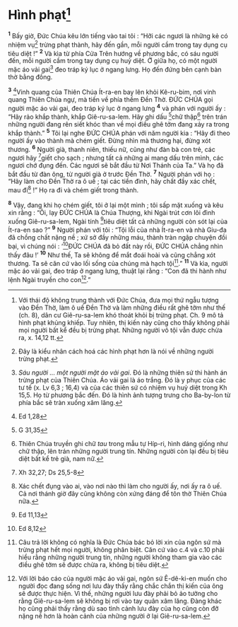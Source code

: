 # Hình phạt[^1]
<sup><b>1</b></sup> Bấy giờ, Đức Chúa kêu lớn tiếng vào tai tôi : “Hỡi các ngươi là những kẻ có nhiệm vụ[^2] trừng phạt thành, hãy đến gần, mỗi người cầm trong tay dụng cụ tiêu diệt !” <sup><b>2</b></sup> Và kìa từ phía Cửa Trên hướng về phương bắc, có sáu người đến, mỗi người cầm trong tay dụng cụ huỷ diệt. Ở giữa họ, có một người mặc áo vải gai[^3] đeo tráp ký lục ở ngang lưng. Họ đến đứng bên cạnh bàn thờ bằng đồng.

<sup><b>3</b></sup> [^1*]Vinh quang của Thiên Chúa Ít-ra-en bay lên khỏi Kê-ru-bim, nơi vinh quang Thiên Chúa ngự, mà tiến về phía thềm Đền Thờ. ĐỨC CHÚA gọi người mặc áo vải gai, đeo tráp ký lục ở ngang lưng <sup><b>4</b></sup> và phán với người ấy : “Hãy rảo khắp thành, khắp Giê-ru-sa-lem. Hãy ghi dấu [^2*]chữ thập[^4] trên trán những người đang rên siết khóc than về mọi điều ghê tởm đang xảy ra trong khắp thành.” <sup><b>5</b></sup> Tôi lại nghe ĐỨC CHÚA phán với năm người kia : “Hãy đi theo người ấy vào thành mà chém giết. Đừng nhìn mà thương hại, đừng xót thương. <sup><b>6</b></sup> Người già, thanh niên, thiếu nữ, cũng như đàn bà con trẻ, các ngươi hãy [^3*]giết cho sạch ; nhưng tất cả những ai mang dấu trên mình, các ngươi chớ đụng đến. Các ngươi sẽ bắt đầu từ Nơi Thánh của Ta.” Và họ đã bắt đầu từ đàn ông, từ người già ở trước Đền Thờ. <sup><b>7</b></sup> Người phán với họ : “Hãy làm cho Đền Thờ ra ô uế ; tại các tiền đình, hãy chất đầy xác chết, mau đi[^5] !” Họ ra đi và chém giết trong thành.

<sup><b>8</b></sup> Vậy, đang khi họ chém giết, tôi ở lại một mình ; tôi sấp mặt xuống và kêu xin rằng : “Ôi, lạy ĐỨC CHÚA là Chúa Thượng, khi Ngài trút cơn lôi đình xuống Giê-ru-sa-lem, Ngài tính [^4*]tiêu diệt tất cả những người còn sót lại của Ít-ra-en sao ?” <sup><b>9</b></sup> Người phán với tôi : “Tội lỗi của nhà Ít-ra-en và nhà Giu-đa đã chồng chất nặng nề ; xứ sở đầy những máu, thành tràn ngập chuyện đồi bại, vì chúng nói : ‘[^5*]ĐỨC CHÚA đã bỏ đất này rồi, ĐỨC CHÚA chẳng nhìn thấy đâu !’ <sup><b>10</b></sup> Như thế, Ta sẽ không để mắt đoái hoài và cũng chẳng xót thương. Ta sẽ căn cứ vào lối sống của chúng mà hạch tội[^6].” <sup><b>11</b></sup> Và kìa, người mặc áo vải gai, đeo tráp ở ngang lưng, thuật lại rằng : “Con đã thi hành như lệnh Ngài truyền cho con[^7].”

[^1]: Với thái độ không trung thành với Đức Chúa, đưa mọi thứ ngẫu tượng vào Đền Thờ, làm ô uế Đền Thờ và làm những điều rất ghê tởm như thế (ch. 8), dân cư Giê-ru-sa-lem khó thoát khỏi bị trừng phạt. Ch. 9 mô tả hình phạt khủng khiếp. Tuy nhiên, thị kiến này cũng cho thấy không phải mọi người bất kể đều bị trừng phạt. Những người vô tội vẫn được chừa ra, x. 14,12 tt.
[^2]: Đây là kiểu nhân cách hoá các hình phạt hơn là nói về những người trừng phạt.
[^3]: <i>Sáu người ... một người mặt áo vải gai</i>. Đó là những thiên sứ thi hành án trừng phạt của Thiên Chúa. Áo vải gai là áo trắng. Đó là y phục của các tư tế (x. Lv 6,3 ; 16,4) và của các thiên sứ có nhiệm vụ huỷ diệt trong Kh 15,5. Họ từ phương bắc đến. Đó là hình ảnh tượng trưng cho Ba-by-lon từ phía bắc sẽ tràn xuống xâm lăng.
[^4]: Thiên Chúa truyền ghi chữ <i>tau</i> trong mẫu tự Híp-ri, hình dáng giống như chữ thập, lên trán những người trung tín. Những người còn lại đều bị tiêu diệt bất kể trẻ già, nam nữ.
[^5]: Xác chết đụng vào ai, vào nơi nào thì làm cho người ấy, nơi ấy ra ô uế. Cả nơi thánh giờ đây cũng không còn xứng đáng để tôn thờ Thiên Chúa nữa.
[^6]: Câu trả lời không có nghĩa là Đức Chúa bác bỏ lời xin của ngôn sứ mà trừng phạt hết mọi người, không phân biệt. Căn cứ vào c.4 và c.10 phải hiểu rằng những người trung tín, những người không tham gia vào các điều ghê tởm sẽ được chừa ra, không bị tiêu diệt.
[^7]: Với lời báo cáo của người mặc áo vải gai, ngôn sứ Ê-dê-ki-en muốn cho người đọc đang sống nơi lưu đày thấy rằng chắc chắn thị kiến của ông sẽ được thực hiện. Vì thế, những người lưu đày phải bỏ ảo tưởng cho rằng Giê-ru-sa-lem sẽ không bị rơi vào tay quân xâm lăng. Đàng khác họ cũng phải thấy rằng dù sao tình cảnh lưu đày của họ cũng còn đỡ nặng nề hơn là hoàn cảnh của những người ở lại Giê-ru-sa-lem.
[^1*]: Ed 1,28
[^2*]: G 31,35
[^3*]: Xh 32,27; Ds 25,5-8
[^4*]: Ed 11,13
[^5*]: Ed 8,12
